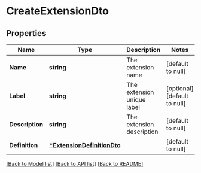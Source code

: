 # CreateExtensionDto

## Properties
Name | Type | Description | Notes
------------ | ------------- | ------------- | -------------
**Name** | **string** | The extension name | [default to null]
**Label** | **string** | The extension unique label | [optional] [default to null]
**Description** | **string** | The extension description | [default to null]
**Definition** | [***ExtensionDefinitionDto**](ExtensionDefinitionDto.md) |  | [default to null]

[[Back to Model list]](../README.md#documentation-for-models) [[Back to API list]](../README.md#documentation-for-api-endpoints) [[Back to README]](../README.md)

